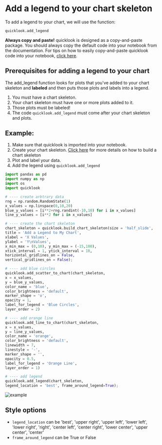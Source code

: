 # Add a legend to your chart skeleton
To add a legend to your chart, we will use the function:
```python
quicklook.add_legend
```

**Always copy and paste!** quicklook is designed as a copy-and-paste package. You should always copy the default code into your notebook from the documentation.
For tips on how to easily copy-and-paste quicklook code into your notebook, [click here](https://github.com/alexdsbreslav/quicklook/blob/master/how_to_use_quicklook/copy_and_paste_quicklook_code.md).

## Prerequisites for adding a legend to your chart
The add_legend function looks for plots that you've added to your chart skeleton and **labeled** and then puts those plots and labels into a legend.
1. You must have a chart skeleton.
2. Your chart skeleton must have one or more plots added to it.
3. Those plots must be labeled!
4. The code `quicklook.add_legend` must come after your chart skeleton and plots.

## Example:
1. Make sure that quicklook is imported into your notebook.
2. Create your chart skeleton. [Click here](https://github.com/alexdsbreslav/quicklook/blob/master/how_to_use_quicklook/build_chart_skeleton.md) for more details on how to build a chart skeleton
3. Plot and label your data.
4. Add the legend using `quicklook.add_legend`

```python
import pandas as pd
import numpy as np
import os
import quicklook
```
```python
# ---- create arbtrary data
rng = np.random.RandomState(1)
x_values = np.linspace(0,10,20)
blue_y_values = [i**2+rng.randint(-10,10) for i in x_values]
line_y_values = [i**2 for i in x_values]

# ---- create the chart skeleton
chart_skeleton = quicklook.build_chart_skeleton(size = 'half_slide',
title = 'Add a Legend to My Chart',
xlabel = 'X Values',
ylabel = 'Y\nValues',
x_min_max = (0,10), y_min_max = (-15,100),
xtick_interval = 1, ytick_interval = 10,
horizontal_gridlines_on = False,
vertical_gridlines_on = False);

# ---- add blue circles
quicklook.add_scatter_to_chart(chart_skeleton,
x = x_values,
y = blue_y_values,
color_name = 'blue',
color_brightness = 'default',
marker_shape = 'o',
opacity = 1,
label_for_legend = 'Blue Circles',
layer_order = 2)

# ---- add orange line
quicklook.add_line_to_chart(chart_skeleton,
x = x_values,
y = line_y_values,
color_name = 'orange',
color_brightness = 'default',
linewidth = 7,
linestyle = '-',
marker_shape = '',
opacity = 0.5,
label_for_legend = 'Orange Line',
layer_order = 1)

# ---- add legend
quicklook.add_legend(chart_skeleton,
legend_location = 'best', frame_around_legend=True);
```
![example](https://github.com/alexdsbreslav/quicklook/blob/master/images/plots/legend/example.png)
## Style options
- `legend_location` can be 'best', 'upper right', 'upper left', 'lower left', 'lower right', 'right', 'center left', 'center right', 'lower center', 'upper center', 'center'
- `frame_around_legend` can be True or False
